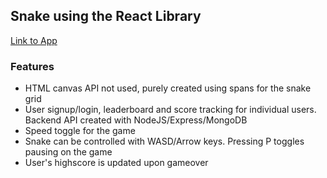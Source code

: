 ## Snake using the React Library
[Link to App](https://react-snake-124135.herokuapp.com/)

### Features

* HTML canvas API not used, purely created using spans for the snake grid
* User signup/login, leaderboard and score tracking for individual users. Backend API created with NodeJS/Express/MongoDB
* Speed toggle for the game
* Snake can be controlled with WASD/Arrow keys. Pressing P toggles pausing on the game
* User's highscore is updated upon gameover
